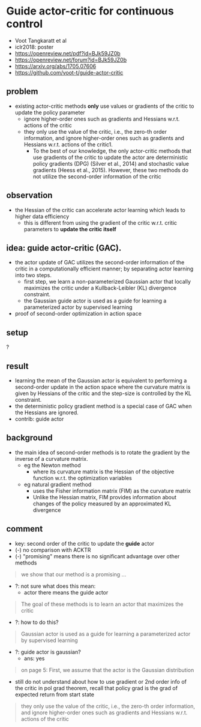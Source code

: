 # Guide actor-critic for continuous control
* Voot Tangkaratt et al
* iclr2018: poster
* https://openreview.net/pdf?id=BJk59JZ0b
* https://openreview.net/forum?id=BJk59JZ0b
* https://arxiv.org/abs/1705.07606
* https://github.com/voot-t/guide-actor-critic

## problem
* existing actor-critic methods **only** use values or gradients of the critic to update the policy parameter
  * ignore higher-order ones such as gradients and Hessians w.r.t. actions of the critic
  * they only use the value of the critic, i.e., the zero-th order information, and
    ignore higher-order ones such as gradients and Hessians w.r.t. actions of the critic1.
    * To the best of our knowledge, the only actor-critic methods
      that use gradients of the critic to update the actor are deterministic policy gradients (DPG) (Silver
      et al., 2014) and stochastic value gradients (Heess et al., 2015). However, these two methods do not
      utilize the second-order information of the critic

## observation
* the Hessian of the critic can accelerate actor learning which leads to higher data efficiency
  * this is different from using the gradient of the critic w.r.t. critic parameters to **update the critic itself**

## idea: guide actor-critic (GAC).
* the actor update of GAC utilizes the second-order information of the critic
  in a computationally efficient manner;
  by separating actor learning into two steps.
  * first step, we learn a non-parameterized Gaussian actor that locally maximizes the critic
    under a Kullback-Leibler (KL) divergence constraint.
  * the Gaussian guide actor is used as a guide for learning a parameterized actor
    by supervised learning
* proof of second-order optimization in action space

## setup
?

## result
* learning the mean of the Gaussian actor is equivalent to
  performing a second-order update in the action space where the curvature matrix is given by Hessians of the critic and
  the step-size is controlled by the KL constraint.
* the deterministic policy gradient method is a special case of GAC when the Hessians are ignored.
* contrib: guide actor

## background
* the main idea of second-order methods is to rotate the gradient by the inverse of a curvature matrix.
  * eg the Newton method
    * where its curvature matrix is the Hessian of the objective function w.r.t. the optimization variables
  * eg natural gradient method
    * uses the Fisher information matrix (FIM) as the curvature matrix
    * Unlike the Hessian matrix, FIM provides information about changes of the policy measured by
      an approximated KL divergence

## comment
* key: second order of the critic to update the **guide** actor
* (-) no comparison with ACKTR
* (-) "promising" means there is no significant advantage over other methods
> we show that our method is a promising ...
* ?: not sure what does this mean:
  * actor there means the guide actor
> The goal of these methods is to learn an actor that maximizes the critic
* ?: how to do this?
> Gaussian actor is used as a guide for learning a parameterized actor by supervised learning
* ?: guide actor is gaussian?
  * ans: yes
> on page 5: First, we assume that the actor is the Gaussian distribution
<!-- * This seems not totally right
  * should be:
    the actor is update in the direction of gradient of policy performance
  * what does it mean with "maximize critic"?
    * this is from Equ 5
    * but, the goal is to max expected return from start state, ie $V(s_0)$
> Actor-critic methods solve reinforcement learning problems by updating a param-
eterized policy known as an actor in a direction that increases an estimate of the
expected return known as a critic.
> The goal of these methods is to learn an actor that maximizes the critic.
> we learn a non-parameterized Gaussian actor that
locally maximizes the critic under a Kullback-Leibler (KL) divergence constraint -->
* still do not understand about
  how to use gradient or 2nd order info of the critic in pol grad theorem, recall that policy grad is the grad of expected return from start state
>  they only use the value
of the critic, i.e., the zero-th order information, and ignore higher-order ones such as gradients and
Hessians w.r.t. actions of the critic
